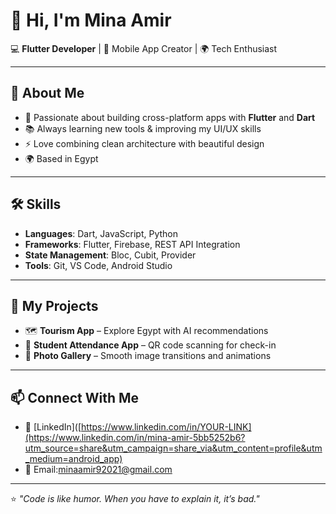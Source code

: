 # 👋 Hi, I'm Mina Amir

💻 **Flutter Developer** | 📱 Mobile App Creator | 🌍 Tech Enthusiast

---

## 🚀 About Me
- 🌟 Passionate about building cross-platform apps with **Flutter** and **Dart**
- 📚 Always learning new tools & improving my UI/UX skills
- ⚡ Love combining clean architecture with beautiful design
- 🌍 Based in Egypt

---

## 🛠 Skills
- **Languages**: Dart, JavaScript, Python
- **Frameworks**: Flutter, Firebase, REST API Integration
- **State Management**: Bloc, Cubit, Provider
- **Tools**: Git, VS Code, Android Studio

---

## 📱 My Projects
- 🗺 **Tourism App** – Explore Egypt with AI recommendations  
- 🏫 **Student Attendance App** – QR code scanning for check-in  
- 📸 **Photo Gallery** – Smooth image transitions and animations  

---

## 📫 Connect With Me
- 💼 [LinkedIn]([https://www.linkedin.com/in/YOUR-LINK](https://www.linkedin.com/in/mina-amir-5bb5252b6?utm_source=share&utm_campaign=share_via&utm_content=profile&utm_medium=android_app)
- 📧 Email:minaamir92021@gmail.com



---

⭐ *"Code is like humor. When you have to explain it, it’s bad."*
